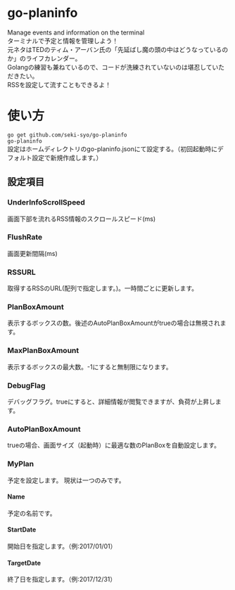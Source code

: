 # go-planinfo
 Manage events and information on the terminal  
ターミナルで予定と情報を管理しよう！  
元ネタはTEDのティム・アーバン氏の「先延ばし魔の頭の中はどうなっているのか」のライフカレンダー。  
Golangの練習も兼ねているので、コードが洗練されていないのは堪忍していただきたい。  
RSSを設定して流すこともできるよ！  
# 使い方
`go get github.com/seki-syo/go-planinfo`  
`go-planinfo`  
設定はホームディレクトリのgo-planinfo.jsonにて設定する。（初回起動時にデフォルト設定で新規作成します。）
## 設定項目
### UnderInfoScrollSpeed
画面下部を流れるRSS情報のスクロールスピード(ms)
### FlushRate
画面更新間隔(ms)
### RSSURL
取得するRSSのURL(配列で指定します。)。一時間ごとに更新します。
### PlanBoxAmount
表示するボックスの数。後述のAutoPlanBoxAmountがtrueの場合は無視されます。
### MaxPlanBoxAmount
表示するボックスの最大数。-1にすると無制限になります。
### DebugFlag
デバッグフラグ。trueにすると、詳細情報が閲覧できますが、負荷が上昇します。
### AutoPlanBoxAmount
trueの場合、画面サイズ（起動時）に最適な数のPlanBoxを自動設定します。
### MyPlan
予定を設定します。
現状は一つのみです。
#### Name
予定の名前です。
#### StartDate
開始日を指定します。（例:2017/01/01）
#### TargetDate
終了日を指定します。（例:2017/12/31）
